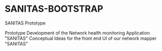 # SANITAS-BOOTSTRAP
SANITAS Prototype

Prototype Development of the Network health monitoring Application "SANITAS"
Conceptual Ideas for the front end UI of our network mapper "SANITAS" 
